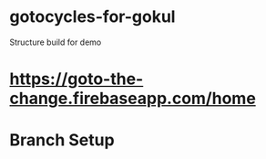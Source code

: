 # gotocycles-for-gokul
Structure build for demo 
# https://goto-the-change.firebaseapp.com/home

# Branch Setup
